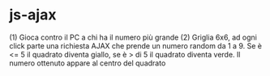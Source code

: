 # js-ajax
(1) Gioca contro il PC a chi ha il numero più grande (2) Griglia 6x6, ad ogni click parte una richiesta AJAX che prende un numero random da 1 a 9. Se è &lt;= 5 il quadrato diventa giallo, se è > di 5 il quadrato diventa verde. Il numero ottenuto appare al centro del quadrato
